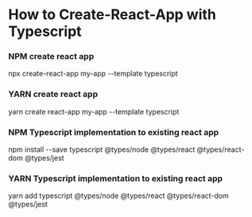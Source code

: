 # How to Create-React-App with Typescript

### NPM create react app

npx create-react-app my-app --template typescript

### YARN create react app

yarn create react-app my-app --template typescript

### NPM Typescript implementation to existing react app

npm install --save typescript @types/node @types/react @types/react-dom @types/jest

### YARN Typescript implementation to existing react app

yarn add typescript @types/node @types/react @types/react-dom @types/jest
